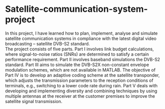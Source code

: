 # Satellite-communication-system-project
In this project, I have learned how to plan, implement, analyse and simulate satellite communication systems 
in compliance with the latest digital video broadcasting – satellite DVB-S2 standard.  
The project consists of five parts. Part I involves link budget calculations, where signal-to-noise ratios (SNRs) 
are determined to satisfy a certain performance requirement. Part II involves baseband simulations the DVB-S2 standard. 
Part III aims to simulate the DVB-S2X non-constant envelope modulation schemes, which are not available in MATLAB. The 
objective of Part IV is to develop an adaptive coding scheme at the satellite transponder, which adjusts the transmission 
parameters to the reception conditions of terminals, e.g., switching to a lower code rate during rain. Part V deals with 
developing and implementing diversity and combining techniques by using multiple antennas at the receiver at the customer 
premises to improve the satellite signal transmission. 
